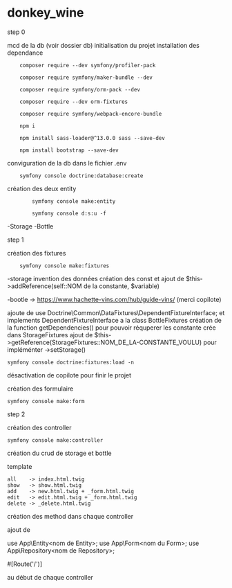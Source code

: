 # donkey_wine

step 0

mcd de la db (voir dossier db)
initialisation du projet 
installation des dependance

        composer require --dev symfony/profiler-pack 

        composer require symfony/maker-bundle --dev

        composer require symfony/orm-pack --dev

        composer require --dev orm-fixtures

        composer require symfony/webpack-encore-bundle

        npm i

        npm install sass-loader@^13.0.0 sass --save-dev

        npm install bootstrap --save-dev


conviguration de la db dans le fichier .env 

        symfony console doctrine:database:create


création des deux entity 

            symfony console make:entity
            
            symfony console d:s:u -f

-Storage
-Bottle

step 1

création des fixtures

        symfony console make:fixtures

-storage invention des données 
création des const et ajout de $this->addReference(self::NOM de la constante, $variable)

-bootle -> https://www.hachette-vins.com/hub/guide-vins/  (merci copilote)

ajoute de use Doctrine\Common\DataFixtures\DependentFixtureInterface; et implements DependentFixtureInterface a la class BottleFixtures
création de la function getDependencies() pour pouvoir réquperer les constante crée dans StorageFixtures
ajout de $this->getReference(StorageFixtures::NOM_DE_LA-CONSTANTE_VOULU) pour impléménter ->setStorage()

    symfony console doctrine:fixtures:load -n
               
désactivation de copilote pour finir le projet 



création des formulaire

    symfony console make:form

step 2

création des controller 

    symfony console make:controller

création du crud de storage  et bottle 

template 

    all    -> index.html.twig
    show   -> show.html.twig
    add    -> new.html.twig + _form.html.twig
    edit   -> edit.html.twig + _form.html.twig
    delete -> _delete.html.twig

création des method dans chaque controller

ajout de

use App\Entity\<nom de Entity>;
use App\Form\<nom du Form>;
use App\Repository\<nom de Repository>;

#[Route('/<nom de route>')]

au début de chaque controller
